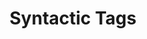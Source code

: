 ---
title: "Syntactic Tags"

categories: ['']

tags: ['Syntactic', 'Tags']

arwords: 'الوسوم التركيبية'

arexps: []

enwords: ['Syntactic Tags']

enexps: []

arlexicons: 'و'

enlexicons: 'S'

authors: ['Ruqayya Roshdy']

translators: ['']

citations: 'العربية والذكاء الاصطناعي'

sources: 'مركز الملك عبدالله بن عبدالعزيز الدولي لخدمة اللغة العربية'

word: "true"

slug: ""
---